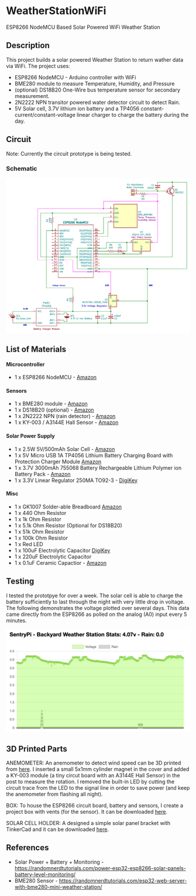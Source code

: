 # WeatherStationWiFi
ESP8266 NodeMCU Based Solar Powered WiFi Weather Station

## Description
This project builds a solar powered Weather Station to return wather data via WiFi.  The project uses:
* ESP8266 NodeMCU - Arduino controller with WiFi
* BME280 module to measure Temperature, Humidity, and Pressure
* (optional) DS18B20 One-Wire bus temperature sensor for secondary measurement.
* 2N2222 NPN transitor powered water detector circuit to detect Rain.  
* 5V Solar cell, 3.7V lithium ion battery and a TP4056 constant-current/constant-voltage linear charger to charge the battery during the day.

## Circuit
Note: Currently the circuit prototype is being tested.

### Schematic
![Circuit Board](schematic.png)

## List of Materials
#### Microcontroller
* 1 x ESP8266 NodeMCU - [Amazon](https://www.amazon.com/gp/product/B07XVKJ36C/ref=ppx_yo_dt_b_search_asin_title?ie=UTF8&psc=1)
#### Sensors
* 1 x BME280 module - [Amazon](https://www.amazon.com/gp/product/B07KYJNFMD/ref=ppx_yo_dt_b_search_asin_title?ie=UTF8&psc=1)
* 1 x DS18B20 (optional) - [Amazon](https://www.amazon.com/gp/product/B00CHEZ250/ref=ppx_yo_dt_b_search_asin_title?ie=UTF8&psc=1)
* 1 x 2N2222 NPN (rain detector) - [Amazon](https://www.amazon.com/McIgIcM-2N2222-Transistor-2N2222A-Through/dp/B06XPWS52G/ref=sxin_0_ac_d_pm?ac_md=1-0-VW5kZXIgJDg%3D-ac_d_pm&cv_ct_cx=2N2222&keywords=2N2222&pd_rd_i=B06XPWS52G&pd_rd_r=61542389-ebe1-4638-9974-cc8e7c05b550&pd_rd_w=6ELkQ&pd_rd_wg=xAkuD&pf_rd_p=516e6e17-ed95-417b-b7a4-ad2c7b9cbae3&pf_rd_r=VYHVP95KF3RKJ8RTAEXP&psc=1&qid=1584941623&s=lawn-garden&sr=1-1-22d05c05-1231-4126-b7c4-3e7a9c0027d0)
* 1 x KY-003 / A3144E Hall Sensor - [Amazon](https://www.amazon.com/gp/product/B085KVV82D/ref=ppx_yo_dt_b_search_asin_title?ie=UTF8&psc=1)
#### Solar Power Supply
* 1 x 2.5W 5V/500mAh Solar Cell - [Amazon](https://www.amazon.com/gp/product/B074TYH68Z/ref=ppx_yo_dt_b_search_asin_title?ie=UTF8&psc=1)
* 1 x 5V Micro USB 1A TP4056 Lithium Battery Charging Board with Protection Charger Module [Amazon](https://www.amazon.com/gp/product/B06XCXPY86/ref=ppx_yo_dt_b_search_asin_title?ie=UTF8&psc=1)
* 1 x 3.7V 3000mAh 755068 Battery Rechargeable Lithium Polymer ion Battery Pack - [Amazon](https://www.amazon.com/gp/product/B07TTD445R/ref=ppx_yo_dt_b_search_asin_title?ie=UTF8&psc=1)
* 1 x 3.3V Linear Regulator 250MA TO92-3 - [DigiKey](https://www.digikey.com/product-detail/en/microchip-technology/MCP1700-3302E-TO/MCP1700-3302E-TO-ND/652680)
#### Misc
* 1 x GK1007 Solder-able Breadboard [Amazon](https://www.amazon.com/gp/product/B071R3BFNL/ref=ppx_yo_dt_b_search_asin_title?ie=UTF8&psc=1)
* 1 x 440 Ohm Resistor
* 1 x 1k Ohm Resistor
* 1 x 5.1k Ohm Resistor (Optional for DS18B20)
* 1 x 51k Ohm Resistor
* 1 x 100k Ohm Resistor
* 1 x Red LED
* 1 x 100uF Electrolytic Capacitor [DigiKey](https://www.digikey.com/product-detail/en/panasonic-electronic-components/ECA-1CM101I/P10408TB-ND/268493)
* 1 x 220uF Electrolytic Capacitor
* 1 x 0.1uF Ceramic Capactior - [Amazon](https://www.amazon.com/Almencla-100Pcs-Ceramic-Capacitor-Electronic/dp/B07LD9T497)

## Testing
I tested the prototpye for over a week. The solar cell is able to charge the battery sufficiently to last through the night with very little drop in voltage. The following demonstrates the voltage plotted over several days. This data came directly from the ESP8266 as polled on the analog (A0) input every 5 minutes.

![Voltage over Time](voltage.png)

## 3D Printed Parts
ANEMOMETER: An anemometer to detect wind speed can be 3D printed from [here](https://www.thingiverse.com/thing:2559929).  I inserted a small 5x1mm cylinder magnet in the cover and added a KY-003 module (a tiny circut board with an A3144E Hall Sensor) in the post to measure the rotation. I removed the built-in LED by cutting the circuit trace from the LED to the signal line in order to save power (and keep the anemometer from flashing all night).

BOX: To house the ESP8266 circuit board, battery and sensors, I create a project box with vents (for the sensor). It can be downloaded [here](https://www.thingiverse.com/thing:4279283).

SOLAR CELL HOLDER: A designed a simple solar panel bracket with TinkerCad and it can be downloaded [here](https://www.thingiverse.com/thing:4279272).


## References
* Solar Power + Battery + Monitoring - https://randomnerdtutorials.com/power-esp32-esp8266-solar-panels-battery-level-monitoring/
* BME280 Sensor - https://randomnerdtutorials.com/esp32-web-server-with-bme280-mini-weather-station/ 

